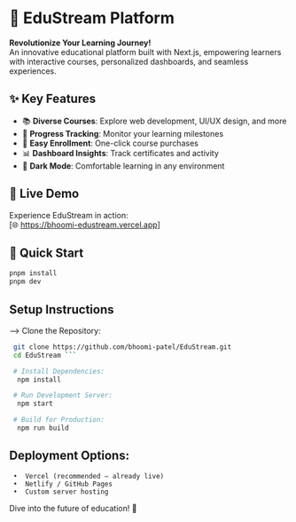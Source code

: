# 🚀 EduStream Platform

**Revolutionize Your Learning Journey!**  
An innovative educational platform built with Next.js, empowering learners with interactive courses, personalized dashboards, and seamless experiences.

## ✨ Key Features
- 📚 **Diverse Courses**: Explore web development, UI/UX design, and more
- 🎯 **Progress Tracking**: Monitor your learning milestones
- 🛒 **Easy Enrollment**: One-click course purchases
- 📊 **Dashboard Insights**: Track certificates and activity
- 🌙 **Dark Mode**: Comfortable learning in any environment

## 🎥 Live Demo
Experience EduStream in action:  
[🌐 https://bhoomi-edustream.vercel.app]

## 🚀 Quick Start
```bash
pnpm install
pnpm dev
```
## Setup Instructions 
 --> Clone the Repository:
   ```bash 
    git clone https://github.com/bhoomi-patel/EduStream.git
    cd EduStream ```

    # Install Dependencies:
     npm install 

    # Run Development Server:
     npm start

    # Build for Production:
     npm run build
```
## Deployment Options:
     •	Vercel (recommended – already live)
     •	Netlify / GitHub Pages
     •	Custom server hosting

Dive into the future of education! 🌟
